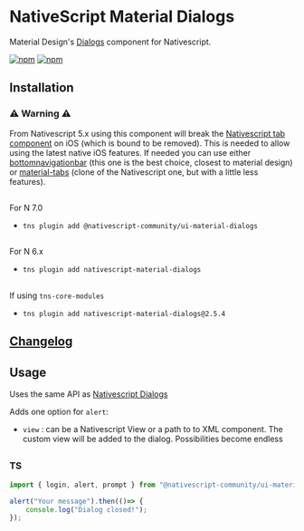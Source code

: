 # NativeScript Material Dialogs

Material Design's [Dialogs](https://material.io/components/dialogs) component for Nativescript.

[![npm](https://img.shields.io/npm/v/@nativescript-community/ui-material-dialogs.svg)](https://www.npmjs.com/package/@nativescript-community/ui-material-dialogs)
[![npm](https://img.shields.io/npm/dt/@nativescript-community/ui-material-dialogs.svg?label=npm%20downloads)](https://www.npmjs.com/package/@nativescript-community/ui-material-dialogs)

## Installation

### :warning: Warning :warning:
From Nativescript 5.x using this component will break the [Nativescript tab component](https://docs.nativescript.org/ui/components/tabs) on iOS (which is bound to be removed). This is needed to allow using the latest native iOS features. If needed you can use either [bottomnavigationbar](https://www.npmjs.com/package/@nativescript-community/ui-material-bottomnavigationbar) (this one is the best choice, closest to material design) or [material-tabs](https://www.npmjs.com/package/@nativescript-community/ui-material-tabs) (clone of the Nativescript one, but with a little less features).

##

For N 7.0
* `tns plugin add @nativescript-community/ui-material-dialogs`

##

For N 6.x
* `tns plugin add nativescript-material-dialogs`

##

If using ```tns-core-modules```
* `tns plugin add nativescript-material-dialogs@2.5.4`

## [Changelog](./CHANGELOG.md)

## Usage

Uses the same API as [Nativescript Dialogs](https://docs.nativescript.org/ui/dialogs)

Adds one option for ```alert```:
* ```view``` : can be a Nativescript View or a path to to XML component. The custom view will be added to the dialog. Possibilities become endless

##

### TS

```typescript
import { login, alert, prompt } from "@nativescript-community/ui-material-dialogs";

alert("Your message").then(()=> {
    console.log("Dialog closed!");
});

```
